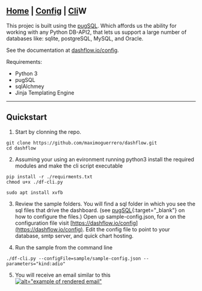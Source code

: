 [Home](/) | [Config](/config) | [Cli](/cli)W
---

This projec is built using the <a target="_blank" href="http://pugsql.org">pugSQL</a>. Which affords us the ability for working with any Python DB-API2, that lets us support a large number of databases  like:  sqlite, postgreSQL, MySQL, and Oracle.

See the documentation at <a target="_blank" href="http://dashflow.io/config">dashflow.io/config</a>.

Requirements:
    
- Python 3
- pugSQL
- sqlAlchmey 
- Jinja Templating Engine
  

---
## Quickstart

1) Start by clonning the repo.


```
git clone https://github.com/maximoguerrero/dashflow.git
cd dashflow
```

2) Assuming your using an evironment running python3 install the required modules and make the cli script executable
   

```
pip install -r ./requirments.txt
chmod u+x ./df-cli.py

sudo apt install xvfb
```

3) Review the sample folders. You will find a sql folder in which you see the sql files that drive the dashboard. (see [pugSQL](https://pugsql.org){:target="_blank"} on how to configure the files.) Open up sample-config.json, for a on the configuration file visit [https://dashflow.io/config](https://dashflow.io/config). Edit the config file to point to your database, smtp server, and quick chart hosting.

4) Run the sample from the command line

```
./df-cli.py --configFile=sample/sample-config.json --parameters="kind:adio"
```

5) You will receive an email similar to this
<a _target="blank" href="https://dashflow.io/example.png">![alt="example of rendered email"](https://dashflow.io/example.png)</a>